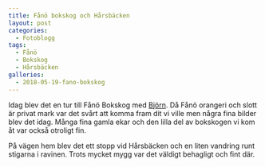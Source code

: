 ```yaml
---
title: Fånö bokskog och Hårsbäcken
layout: post
categories:
  - Fotoblogg
tags:
  - Fånö
  - Bokskog
  - Hårsbäcken
galleries:
  - 2018-05-19-fano-bokskog
---
```


Idag blev det en tur till Fånö Bokskog med [Björn](https://www.instagram.com/bjornalm41). Då Fånö orangeri och slott är privat mark var det svårt att komma fram dit vi ville men några fina bilder blev det idag. Många fina gamla ekar och den lilla del av bokskogen vi kom åt var också otroligt fin.

På vägen hem blev det ett stopp vid Hårsbäcken och en liten vandring runt stigarna i ravinen. Trots mycket mygg var det väldigt behagligt och fint där.
